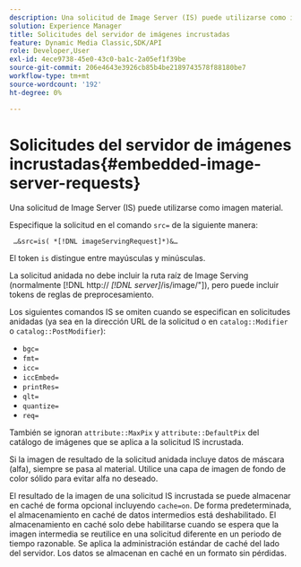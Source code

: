 ```yaml
---
description: Una solicitud de Image Server (IS) puede utilizarse como imagen material.
solution: Experience Manager
title: Solicitudes del servidor de imágenes incrustadas
feature: Dynamic Media Classic,SDK/API
role: Developer,User
exl-id: 4ece9738-45e0-43c0-ba1c-2a05ef1f39be
source-git-commit: 206e4643e3926cb85b4be2189743578f88180be7
workflow-type: tm+mt
source-wordcount: '192'
ht-degree: 0%

---
```


# Solicitudes del servidor de imágenes incrustadas{#embedded-image-server-requests}

Una solicitud de Image Server (IS) puede utilizarse como imagen material.

Especifique la solicitud en el comando `src=` de la siguiente manera:

` …&src=is( *[!DNL imageServingRequest]*)&…`

El token `is` distingue entre mayúsculas y minúsculas.

La solicitud anidada no debe incluir la ruta raíz de Image Serving (normalmente [!DNL http:// *[!DNL server]*/is/image/&quot;]), pero puede incluir tokens de reglas de preprocesamiento.

Los siguientes comandos IS se omiten cuando se especifican en solicitudes anidadas (ya sea en la dirección URL de la solicitud o en `catalog::Modifier` o `catalog::PostModifier`):

* `bgc=`
* `fmt=`
* `icc=`
* `iccEmbed=`
* `printRes=`
* `qlt=`
* `quantize=`
* `req=`

También se ignoran `attribute::MaxPix` y `attribute::DefaultPix` del catálogo de imágenes que se aplica a la solicitud IS incrustada.

Si la imagen de resultado de la solicitud anidada incluye datos de máscara (alfa), siempre se pasa al material. Utilice una capa de imagen de fondo de color sólido para evitar alfa no deseado.

El resultado de la imagen de una solicitud IS incrustada se puede almacenar en caché de forma opcional incluyendo `cache=on`. De forma predeterminada, el almacenamiento en caché de datos intermedios está deshabilitado. El almacenamiento en caché solo debe habilitarse cuando se espera que la imagen intermedia se reutilice en una solicitud diferente en un periodo de tiempo razonable. Se aplica la administración estándar de caché del lado del servidor. Los datos se almacenan en caché en un formato sin pérdidas.
